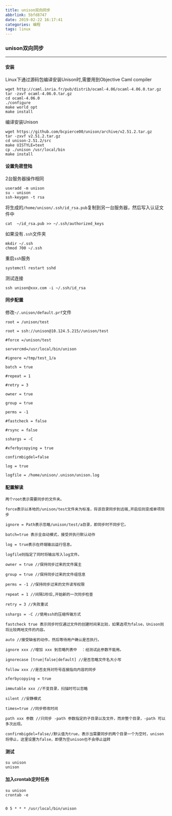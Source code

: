 ```yaml
---
title: unison双向同步
abbrlink: 5bfd8747
date: 2019-02-22 16:17:41
categories: 编程
tags: linux
---
```

### unison双向同步

---
#### 安装
Linux下通过源码包编译安装Unison时,需要用到Objective Caml compiler
```
wget http://caml.inria.fr/pub/distrib/ocaml-4.06/ocaml-4.06.0.tar.gz
tar -zxvf ocaml-4.06.0.tar.gz
cd ocaml-4.06.0
./configure 
make world opt
make install
```
编译安装Unison
```
wget https://github.com/bcpierce00/unison/archive/v2.51.2.tar.gz
tar -zxvf v2.51.2.tar.gz
cd unison-2.51.2/src
make UISTYLE=text
cp ./unison /usr/local/bin
make install
```

#### 设置免密登陆
2台服务器操作相同
```
useradd -m unison
su - unison 
ssh-keygen -t rsa
```
将生成的`/home/unison/.ssh/id_rsa.pub`复制到另一台服务器，然后写入认证文件中
```
cat  ~/id_rsa.pub >> ~/.ssh/authorized_keys
```
如果没有`.ssh`文件夹
```
mkdir ~/.ssh
chmod 700 ~/.ssh
```
重启`ssh`服务
```
systemctl restart sshd
```
测试连接
```
ssh unison@xxx.com -i ~/.ssh/id_rsa
```
#### 同步配置
修改`~/.unison/default.prf`文件
```
root = /unison/test

root = ssh://unison@10.124.5.215//unison/test

#force =/unison/test

servercmd=/usr/local/bin/unison

#ignore =/tmp/test_1/a

batch = true

#repeat = 1

#retry = 3

owner = true

group = true

perms = -1

#fastcheck = false

#rsync = false

sshargs = -C

#xferbycopying = true

confirmbigdel=false

log = true

logfile = /home/unison/.unison/unison.log
```
#### 配置解读
```
两个root表示需要同步的文件夹。

force表示以本地的/unison/test文件夹为标准，将该目录同步到远端,开启后则变成单项同步

ignore = Path表示忽略/unison/test/a目录，即同步时不同步它。

batch=true 表示全自动模式，接受并执行默认动作

log = true表示在终端输出运行信息。

logfile则指定了同时将输出写入log文件。

owner = true //保持同步过来的文件属主 

group = true //保持同步过来的文件组信息 

perms = -1 //保持同步过来的文件读写权限 

repeat = 1 //间隔1秒后,开始新的一次同步检查 

retry = 3 //失败重试 

sshargs = -C //使用ssh的压缩传输方式 

fastcheck true 表示同步时仅通过文件的创建时间来比较，如果选项为false，Unison则将比较两地文件的内容。 

auto //接受缺省的动作，然后等待用户确认是否执行。 

ignore xxx //增加 xxx 到忽略列表中  ：经测试此参数不能用。

ignorecase [true|false|default] //是否忽略文件名大小写 

follow xxx //是否支持对符号连接指向内容的同步 

xferbycopying = true

immutable xxx //不变目录，扫描时可以忽略 

silent //安静模式 

times=true //同步修改时间 

path xxx 参数 //只同步 -path 参数指定的子目录以及文件，而非整个目录，-path 可以多次出现。

confirmbigdel=false//默认值为true，表示当需要同步的两个目录一个为空时，unison将停止，这里设置为false，即便为空unison也不会停止运转
```

#### 测试
```
su unison
unison
```

#### 加入crontab定时任务
```
su unison
crontab -e


0 5 * * * /usr/local/bin/unison
```